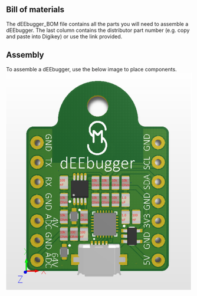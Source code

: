 ## Bill of materials
The dEEbugger_BOM file contains all the parts you will need to assemble a dEEbugger. The last column contains the distributor part number (e.g. copy and paste into Digikey) or use the link provided.
## Assembly
To assemble a dEEbugger, use the below image to place components.
![Alt text](../Pictures/Component_Placement.png?raw=true "Components")